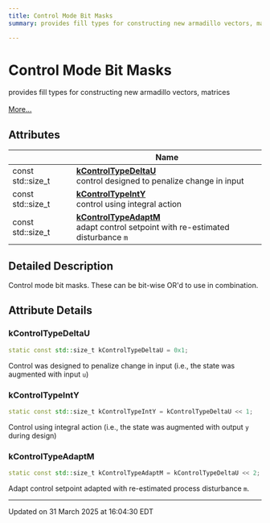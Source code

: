 ```yaml
---
title: Control Mode Bit Masks
summary: provides fill types for constructing new armadillo vectors, matrices 

---
```


# Control Mode Bit Masks

provides fill types for constructing new armadillo vectors, matrices <br> <br>[More...](#detailed-description)
<br>


## Attributes

|                | Name           |
| -------------- | -------------- |
| const std::size_t | **[kControlTypeDeltaU](/lds-ctrl-est/docs/api/modules/group__control__masks/#variable-kcontroltypedeltau)** <br>control designed to penalize change in input  |
| const std::size_t | **[kControlTypeIntY](/lds-ctrl-est/docs/api/modules/group__control__masks/#variable-kcontroltypeinty)** <br>control using integral action  |
| const std::size_t | **[kControlTypeAdaptM](/lds-ctrl-est/docs/api/modules/group__control__masks/#variable-kcontroltypeadaptm)** <br>adapt control setpoint with re-estimated disturbance `m` |

## Detailed Description



Control mode bit masks. These can be bit-wise OR'd to use in combination. 



## Attribute Details

### kControlTypeDeltaU

```cpp
static const std::size_t kControlTypeDeltaU = 0x1;
```



Control was designed to penalize change in input (i.e., the state was augmented with input `u`) 


### kControlTypeIntY

```cpp
static const std::size_t kControlTypeIntY = kControlTypeDeltaU << 1;
```



Control using integral action (i.e., the state was augmented with output `y` during design) 


### kControlTypeAdaptM

```cpp
static const std::size_t kControlTypeAdaptM = kControlTypeDeltaU << 2;
```



Adapt control setpoint adapted with re-estimated process disturbance `m`. 






-------------------------------

Updated on 31 March 2025 at 16:04:30 EDT
